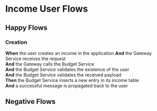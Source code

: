 # Income User Flows

## Happy Flows

### Creation

__When__ the user creates an income in the application
__And__ the Gateway Service receives the request\
__And__ the Gateway calls the Budget Service\
__And__ the Budget Service validates the existence of the user\
__And__ the Budget Service validates the received payload\
__Then__ the Budget Service inserts a new entry in its income table\
__And__ a successful message is propagated back to the user

## Negative Flows
